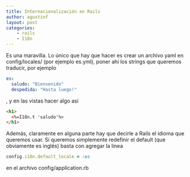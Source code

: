 ```yaml
---
title: Internacionalización en Rails
author: agustinf
layout: post
categories:
    - rails
    - I18n
---
```


Es una maravilla.
Lo único que hay que hacer es crear un archivo yaml en config/locales/ (por ejemplo es.yml), poner ahí los strings que queremos traducir, por ejemplo

```yaml
es:
  saludo: "Bienvenido"
  despedida: "Hasta luego!"
```

, y en las vistas hacer algo así

```html
<h1>
  <%=I18n.t 'saludo'%>
</h1>
```

Además, claramente en alguna parte hay que decirle a Rails el idioma que queremos usar. Si queremos simplemente redefinir el default (que obviamente es inglés) basta con agregar la linea

```ruby
config.i18n.default_locale = :es
```

en el archivo config/application.rb
